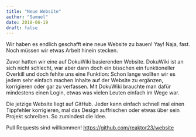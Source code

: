 ```yaml
---
title: "Neue Website"
author: "Samuel"
date: 2018-06-19
draft: false
---
```


Wir haben es endlich geschafft eine neue Website zu bauen! Yay! Naja, fast. Noch
müssen wir etwas Arbeit hinein stecken.

Zuvor hatten wir eine auf DokuWiki basierenden Website. DokuWiki ist an sich
nicht schlecht, war aber dann doch ein bisschen ein funktioneller Overkill und
doch fehlte uns eine Funktion: Schon lange wollten wir es jedem sehr
einfach machen Inhalte auf der Website zu ergänzen, korrigieren oder gar zu
verfassen. Mit DokuWiki brauchte man dafür mindestens einen Login, etwas was
vielen Leuten einfach im Wege war.

Die jetzige Website liegt auf GitHub. Jeder kann einfach schnell mal einen
Tippfehler korrigieren, mal das Design auffrischen oder etwas über sein Projekt
schreiben. So zumindest die Idee.

Pull Requests sind willkommen! https://github.com/reaktor23/website
